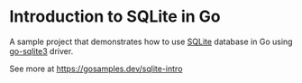 # Introduction to SQLite in Go

A sample project that demonstrates how to use [SQLite](www.sqlite.org) database in Go using [go-sqlite3](https://github.com/mattn/go-sqlite3) driver.

See more at https://gosamples.dev/sqlite-intro